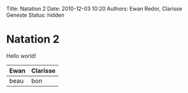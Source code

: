 Title: Natation 2
Date: 2010-12-03 10:20
Authors: Ewan Redor, Clarisse Geneste
Status: hidden

# Natation 2

Hello world!

| Ewan   | Clarisse |
| -----  | -----    |
| beau   | bon      |
